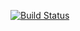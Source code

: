 [![Build Status](https://travis-ci.org/RevolutionRobotics/RevvyAlphaKit.svg?branch=master)](https://travis-ci.org/RevolutionRobotics/RevvyAlphaKit)